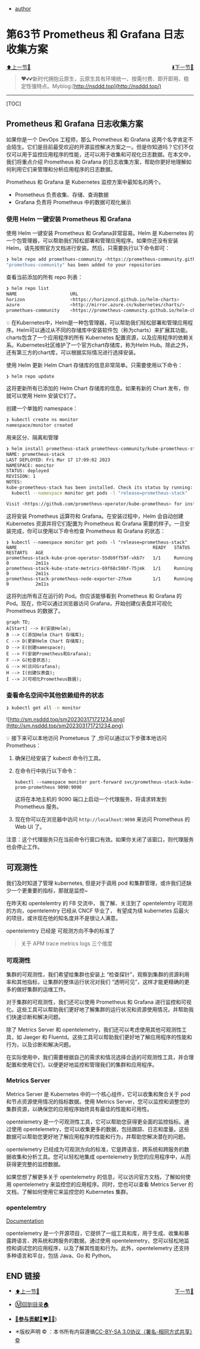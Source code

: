 + [author](http://nsddd.top)

# 第63节 Prometheus 和 Grafana 日志收集方案

<div><a href = '62.md' style='float:left'>⬆️上一节🔗  </a><a href = '64.md' style='float: right'>  ⬇️下一节🔗</a></div>
<br>

> ❤️💕💕新时代拥抱云原生，云原生具有环境统一、按需付费、即开即用、稳定性强特点。Myblog:[http://nsddd.top](http://nsddd.top/)

---
[TOC]



## Prometheus 和 Grafana 日志收集方案

如果你是一个 DevOps 工程师，那么 Prometheus 和 Grafana 这两个名字肯定不会陌生。它们是目前最受欢迎的开源监控解决方案之一。但是你知道吗？它们不仅仅可以用于监控应用程序的性能，还可以用于收集和可视化日志数据。在本文中，我们将重点介绍 Prometheus 和 Grafana 的日志收集方案，帮助你更好地理解如何利用它们来管理和分析应用程序的日志数据。

Prometheus 和 Grafana 是 Kubernetes 监控方案中最知名的两个。

+ Prometheus 负责收集、存储、查询数据
+ Grafana 负责将 Prometheus 中的数据可观化展示

### 使用 Helm 一键安装 Prometheus 和 Grafana

使用 Helm 一键安装 Prometheus 和 Grafana非常容易。Helm 是 Kubernetes 的一个包管理器，可以帮助我们轻松部署和管理应用程序。如果你还没有安装 Helm，请先按照官方文档进行安装。然后，只需要执行以下命令即可：

```bash
❯ helm repo add promethues-community <https://prometheus-community.github.io/helm-charts>
"promethues-community" has been added to your repositories
```

查看当前添加的所有 repo 列表：

```bash
❯ helm repo list
NAME                    URL
horizon                 <https://horizoncd.github.io/helm-charts>
azure                   <http://mirror.azure.cn/kubernetes/charts/>
promethues-community    <https://prometheus-community.github.io/helm-charts>
```

<aside> 💡 在Kubernetes中，Helm是一种包管理器，可以帮助我们轻松部署和管理应用程序。Helm可以通过从不同的存储库中安装软件包（称为charts）来扩展其功能。charts包含了一个应用程序的所有 Kubernetes 配置资源，以及应用程序的依赖关系。Kubernetes社区维护了一个官方chart存储库，称为Helm Hub。除此之外，还有第三方的chart库，可以根据实际情况进行选择安装。</aside>


使用 Helm 更新 Helm Chart 存储库的信息非常简单。只需要使用以下命令：

```
❯ helm repo update
```

这将更新所有已添加的 Helm Chart 存储库的信息。如果有新的 Chart 发布，你就可以使用 Helm 安装它们了。

创建一个单独的 namespace：

```bash
❯ kubectl create ns monitor
namespace/monitor created
```

用来区分、隔离和管理

```bash
❯ helm install prometheus-stack prometheus-community/kube-prometheus-stack -n monitor
NAME: prometheus-stack
LAST DEPLOYED: Fri Mar 17 17:09:02 2023
NAMESPACE: monitor
STATUS: deployed
REVISION: 1
NOTES:
kube-prometheus-stack has been installed. Check its status by running:
  kubectl --namespace monitor get pods -l "release=prometheus-stack"

Visit <https://github.com/prometheus-operator/kube-prometheus> for instructions on how to create & configure Alertmanager and Prometheus instances using the Operator.
```

这将安装 Prometheus 运算符和 Grafana。在安装过程中，Helm 会自动创建 Kubernetes 资源并将它们配置为 Prometheus 和 Grafana 需要的样子。一旦安装完成，你可以使用以下命令检查 Prometheus 和 Grafana 的状态：

```
❯ kubectl --namespace monitor get pods -l "release=prometheus-stack"
NAME                                                   READY   STATUS    RESTARTS   AGE
prometheus-stack-kube-prom-operator-55db9ff59f-vkb7r   1/1     Running   0          2m11s
prometheus-stack-kube-state-metrics-69f68c59bf-75jmk   1/1     Running   0          2m11s
prometheus-stack-prometheus-node-exporter-27hxm        1/1     Running   0          2m11s
```

这将列出所有正在运行的 Pod。你应该能够看到 Prometheus 和 Grafana 的 Pod。现在，你可以通过浏览器访问 Grafana，开始创建仪表盘并可视化 Prometheus 的数据了。

```mermaid
graph TD;
A[Start] --> B(安装Helm);
B --> C(添加Helm Chart 存储库);
C --> D(更新Helm Chart 存储库);
D --> E(创建namespace);
E --> F(安装Prometheus和Grafana);
F --> G(检查状态);
G --> H(访问Grafana);
H --> I(创建仪表盘);
I --> J(可视化Prometheus数据);
```

### 查看命名空间中其他依赖组件的状态

```bash
❯ kubectl get all -n monitor
```

![http://sm.nsddd.top/sm202303171721234.png](http://sm.nsddd.top/sm202303171721234.png)

<aside> 💡 接下来可以本地访问 Prometueus 了
    ,你可以通过以下步骤本地访问 Prometheus：</aside>


1. 确保已经安装了 kubectl 命令行工具。

2. 在命令行中执行以下命令：

   ```
   kubectl --namespace monitor port-forward svc/prometheus-stack-kube-prom-prometheus 9090:9090
   ```

   这将在本地主机的 9090 端口上启动一个代理服务，将请求转发到 Prometheus 服务。

3. 现在你可以在浏览器中访问 `http://localhost:9090` 来访问 Prometheus 的 Web UI 了。

注意：这个代理服务只在当前命令行窗口有效。如果你关闭了该窗口，则代理服务也会停止工作。



## 可观测性

我们及时知道了管理 kubernetes, 但是对于调用 pod 和集群管理，或许我们还缺少一个更重要的指标，那就是监控~

在昨天和 opentelemtry 的 FB 交流中， 我了解、关注到了 opentelemtry  可观测的方向，opentelemtry 已经从 CNCF 毕业了， 有望成为续 kubernetes 后最火的项目，或许现在他的知名度并不是很让人满意。

opentelemtry  已经是 可观测方向不争的标准了

> 关于 APM trace metrics logs 三个维度

### 可观测性

集群的可观测性，我们希望给集群也安装上 “检查探针”，观察到集群的资源利用率和其他指标，让集群的整体运行状况对我们 “透明可见”，这样才能更精确的更多的做好集群的运维工作。

对于集群的可观测性，我们还可以使用 Prometheus 和 Grafana 进行监控和可视化。这些工具可以帮助我们更好地了解集群的运行状况和资源使用情况，并帮助我们快速诊断和解决问题。

除了 Metrics Server 和 opentelemetry，我们还可以考虑使用其他可观测性工具，如 Jaeger 和 Fluentd。这些工具可以帮助我们更好地了解应用程序的性能和行为，以及诊断和解决问题。

在实际使用中，我们需要根据自己的需求和情况选择合适的可观测性工具，并合理配置和使用它们，以便更好地监控和管理我们的集群和应用程序。

### Metrics Server

Metrics Server 是 Kubernetes 中的一个核心组件，它可以收集和聚合关于 pod 和节点资源使用情况的指标数据。使用 Metrics Server，您可以监控和调整您的集群资源，以确保您的应用程序始终具有最佳的性能和可用性。

opentelemetry 是一个可观测性工具，它可以帮助您获得更全面的监控指标。通过使用 opentelemetry，您可以收集更多的数据，包括跟踪、日志和度量。这些数据可以帮助您更好地了解应用程序的性能和行为，并帮助您解决潜在的问题。

opentelemetry 已经成为可观测方向的标准，它是跨语言、跨系统和跨服务的数据收集和分析工具。您可以轻松地集成 opentelemetry 到您的应用程序中，从而获得更完整的监控数据。

如果您想了解更多关于 opentelemetry 的信息，可以访问官方文档，了解如何使用 opentelemetry 来监控您的应用程序。同时，您也可以查看 Metrics Server 的文档，了解如何使用它来监控您的 Kubernetes 集群。

### opentelemtry

[Documentation](https://opentelemetry.io/docs)

opentelemetry 是一个开源项目，它提供了一组工具和库，用于生成、收集和暴露跨语言、跨系统和跨服务的数据。通过使用 opentelemetry，您可以轻松地监控和调试您的应用程序，以及了解其性能和行为。此外，opentelemetry 还支持多种语言和平台，包括 Java、Go 和 Python。



## END 链接
<ul><li><div><a href = '62.md' style='float:left'>⬆️上一节🔗  </a><a href = '64.md' style='float: right'>  ️下一节🔗</a></div></li></ul>

+ [Ⓜ️回到目录🏠](../README.md)

+ [**🫵参与贡献💞❤️‍🔥💖**](https://nsddd.top/archives/contributors))

+ ✴️版权声明 &copy; ：本书所有内容遵循[CC-BY-SA 3.0协议（署名-相同方式共享）&copy;](http://zh.wikipedia.org/wiki/Wikipedia:CC-by-sa-3.0协议文本) 


